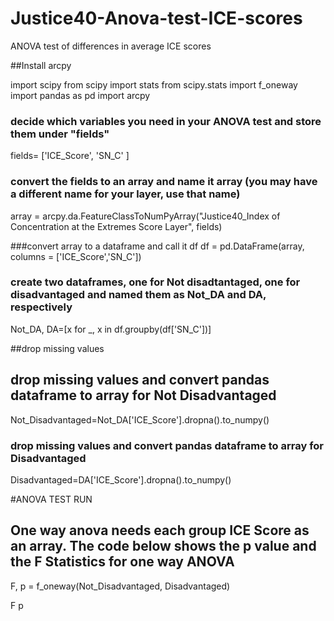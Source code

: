 # Justice40-Anova-test-ICE-scores
ANOVA test of differences in average ICE scores

##Install arcpy

import scipy
from scipy import stats
from scipy.stats import f_oneway
import pandas as pd
import arcpy


### decide which variables you need in your ANOVA test and store them under "fields"
fields= ['ICE_Score', 'SN_C' ]


### convert the fields to an array and name it array (you may have a different name for your layer, use that name)
array = arcpy.da.FeatureClassToNumPyArray("Justice40_Index of Concentration at the Extremes Score Layer", fields)


###convert array to a dataframe and call it df
df = pd.DataFrame(array, columns = ['ICE_Score','SN_C'])


### create two dataframes, one for Not disadtantaged, one for disadvantaged and named them as Not_DA and DA, respectively                
Not_DA, DA=[x for _, x in df.groupby(df['SN_C'])]


##drop missing values

## drop missing values and convert pandas dataframe to array for Not Disadvantaged
Not_Disadvantaged=Not_DA['ICE_Score'].dropna().to_numpy()


### drop missing values and convert pandas dataframe to array for Disadvantaged
Disadvantaged=DA['ICE_Score'].dropna().to_numpy()


#ANOVA TEST RUN

## One way anova needs each group ICE Score as an array. The code below shows the p value and the F Statistics for one way ANOVA
F, p = f_oneway(Not_Disadvantaged, Disadvantaged)

F
p
